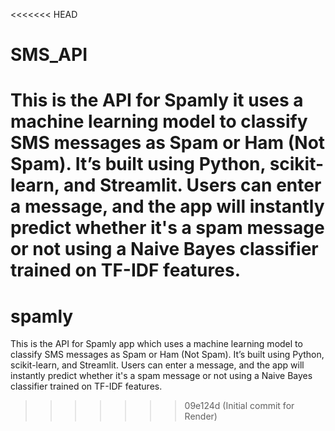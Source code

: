 <<<<<<< HEAD
# SMS_API
This is the API for Spamly it uses a machine learning model to classify SMS messages as Spam or Ham (Not Spam). It’s built using Python, scikit-learn, and Streamlit. Users can enter a message, and the app will instantly predict whether it's a spam message or not using a Naive Bayes classifier trained on TF-IDF features.
=======
# spamly
This is the API for Spamly app which uses a machine learning model to classify SMS messages as Spam or Ham (Not Spam). It’s built using Python, scikit-learn, and Streamlit. Users can enter a message, and the app will instantly predict whether it's a spam message or not using a Naive Bayes classifier trained on TF-IDF features.
>>>>>>> 09e124d (Initial commit for Render)
